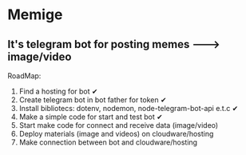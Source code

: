 # Memige
It's telegram bot for posting memes ---> image/video
------------------------------------------------------
  RoadMap:

 1. Find a hosting for bot ✔
 2. Create telegram bot in bot father for token ✔
 3. Install bibliotecs: dotenv, nodemon, node-telegram-bot-api e.t.c ✔
 4. Make a simple code for start and test bot ✔
 5. Start make code for connect and receive data (image/video) 
 6. Deploy materials (image and videos) on cloudware/hosting
 7. Make connection between bot and cloudware/hosting
